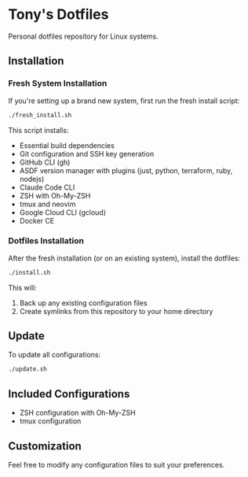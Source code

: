 # Tony's Dotfiles

Personal dotfiles repository for Linux systems.

## Installation

### Fresh System Installation

If you're setting up a brand new system, first run the fresh install script:

```bash
./fresh_install.sh
```

This script installs:
- Essential build dependencies
- Git configuration and SSH key generation
- GitHub CLI (gh)
- ASDF version manager with plugins (just, python, terraform, ruby, nodejs)
- Claude Code CLI
- ZSH with Oh-My-ZSH
- tmux and neovim
- Google Cloud CLI (gcloud)
- Docker CE

### Dotfiles Installation

After the fresh installation (or on an existing system), install the dotfiles:

```bash
./install.sh
```

This will:
1. Back up any existing configuration files
2. Create symlinks from this repository to your home directory

## Update

To update all configurations:

```bash
./update.sh
```

## Included Configurations

- ZSH configuration with Oh-My-ZSH
- tmux configuration

## Customization

Feel free to modify any configuration files to suit your preferences.